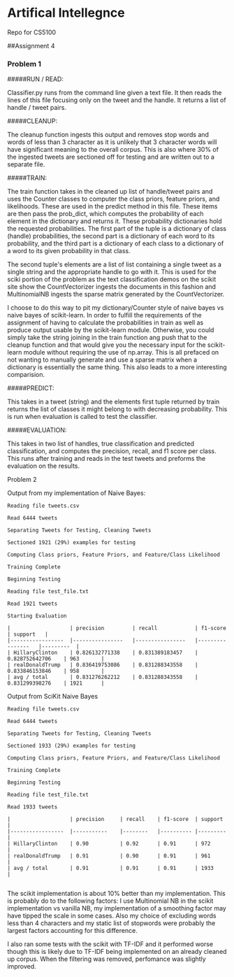 # Artifical Intellegnce
Repo for CS5100

##Assignment 4

### Problem 1

#####RUN / READ:

Classifier.py runs from the command line given a text file. It then
reads the lines of this file focusing only on the tweet and the handle. 
It returns a list of handle / tweet pairs.

#####CLEANUP:

The cleanup function ingests this output and removes stop words
and words of less than 3 character as it is unlikely that 3 character
words will have significant meaning to the overall corpus.
This is also where 30% of the ingested tweets are sectioned off for testing
and are written out to a separate file.

#####TRAIN:

The train function takes in the cleaned up list of handle/tweet pairs
and uses the Counter classes to computer the class priors, feature priors, and likelihoods.
These are used in the predict method in this file. These items are then pass the prob_dict, which
computes the probability of each element in the dictionary and returns it. These
probability dictionaries hold the requested probabilities. The first part of the tuple is
a dictionary of class (handle) probabilities, the second part is a dictionary of each word
to its probability, and the third part is a dictionary of each class to a dictionary 
of a word to its given probability in that class.

The second tuple's elements are a list of list containing a single tweet as a single string and 
the appropriate handle to go with it. This is used for the sciki portion of the problem as
the text classification demos on the scikit site show the CountVectorizer ingests the documents in this fashion
and MultinomialNB ingests the sparse matrix generated by the CountVectorizer.

I choose to do this way to pit my dictionary/Counter style of naive bayes vs naive bayes
of scikit-learn. In order to fulfill the requirements of the 
assignment of having to calculate the probabilities in train as well as produce output
usable by the scikit-learn module. Otherwise, you could simply
take the string joining in the train function ang push that to the cleanup function
and that would give you the necessary input for the scikit-learn module without
requiring the use of np.array. This is all prefaced on not wanting to 
manually generate and use a sparse matrix when a dictionary is
essentially the same thing. This also leads to a more interesting comparision.

#####PREDICT:

This takes in a tweet (string) and the elements first tuple returned by train
returns the list of classes it might belong to with decreasing probability.
This is run when evaluation is called to test the classifier.


#####EVALUATION:

This takes in two list of handles, true classification and 
predicted classification, and computes the precision, recall, and
f1 score per class. This runs after training and reads in the test
tweets and preforms the evaluation on the results.

Problem 2

Output from my implementation of Naive Bayes:
```
Reading file tweets.csv

Read 6444 tweets

Separating Tweets for Testing, Cleaning Tweets

Sectioned 1921 (29%) examples for testing

Computing Class priors, Feature Priors, and Feature/Class Likelihood

Training Complete

Beginning Testing

Reading file test_file.txt

Read 1921 tweets

Starting Evaluation

|                 	| precision      	| recall         	| f1-score       	| support 	|
|-----------------	|----------------	|----------------	|----------------	|---------	|
| HillaryClinton  	| 0.826132771338 	| 0.831389183457 	| 0.828752642706 	| 963     	|
| realDonaldTrump 	| 0.836419753086 	| 0.831288343558 	| 0.833846153846 	| 958     	|
| avg / total     	| 0.831276262212 	| 0.831288343558 	| 0.831299398276 	| 1921    	|
```
Output from SciKit Naive Bayes
````
Reading file tweets.csv

Read 6444 tweets

Separating Tweets for Testing, Cleaning Tweets

Sectioned 1933 (29%) examples for testing

Computing Class priors, Feature Priors, and Feature/Class Likelihood

Training Complete

Beginning Testing

Reading file test_file.txt

Read 1933 tweets

|                 	| precision 	| recall 	| f1-score 	| support 	|
|-----------------	|-----------	|--------	|----------	|---------	|
| HillaryClinton  	| 0.90      	| 0.92   	| 0.91     	| 972     	|
| realDonaldTrump 	| 0.91      	| 0.90   	| 0.91     	| 961     	|
| avg / total     	| 0.91      	| 0.91   	| 0.91     	| 1933    	|
    
````
The scikit implementation is about 10% better than my implementation. This is probably
do to the following factors: I use Multinomial NB in the scikit
implementation vs vanilla NB, my implementation of a smoothing factor may have tipped
the scale in some cases. Also my choice of excluding words less than
4 characters and my static list of stopwords were probably the largest
factors accounting for this difference.

I also ran some tests with the scikit with TF-IDF and it performed worse
though this is likely due to TF-IDF being implemented on an already
cleaned up corpus. When the filtering was removed, perfomance was slightly improved.